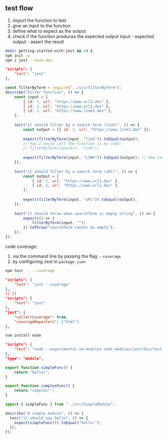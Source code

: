 ## test flow
1. import the function to test
2. give an input to the function
3. define what to expect as the output
4. check if the function produces the expected output
input - expected output - assert the result

```sh
mkdir getting-started-with-jest && cd $_
npm init -y
npm i jest --save-dev
```

```json
"scripts": {
	"test": "jest"
},
```

```js
const filterByTerm = require("../src/filterByTerm");
describe("Filter function", () => {
	const input = [
		{ id: 1, url: "https://www.url1.dev" },
		{ id: 2, url: "https://www.url2.dev" },
		{ id: 3, url: "https://www.link3.dev" },
	];
	
	test("it should filter by a search term (link)", () => {
		const output = [{ id: 3, url: "https://www.link3.dev" }];
		
		expect(filterByTerm(input, "link")).toEqual(output);
		// how I would call the function in my code:
		// filterByTerm(inputArr, "link");
		
		expect(filterByTerm(input, "LINK")).toEqual(output); // New test
	});
	
	test("it should filter by a search term (uRl)", () => {
		const output = [
			{ id: 1, url: "https://www.url1.dev" },
			{ id: 2, url: "https://www.url2.dev" },
		];
		
		expect(filterByTerm(input, "uRl")).toEqual(output);
	});
	
	test("it should throw when searchTerm is empty string", () => {
		expect(() => {
			filterByTerm(input, "");
		}).toThrow("searchTerm cannot be empty");
	});
});
```

code coverage:
1. via the command line by passing the flag `--coverage`
2. by configuring Jest in `package.json`

```sh
npm test -- --coverage
```

```json
"scripts": {
	"test": "jest --coverage"
},
// ||
"scripts": {
	"test": "jest"
},
"jest": {
	"collectCoverage": true,
	"coverageReporters": ["html"]
},
```

```sh
nvm install node
```

```json
"scripts": {
	"test": "node --experimental-vm-modules node_modules/jest/bin/test.js"
},
"type": "module",
```

```js
export function simpleFunc() {
	return "hello!";
}

export function complexFunc() {
	return "complex!";
}
```

```js
import { simpleFunc } from "../src/SimpleModule";

describe("A simple module", () => {
  test("it should say hello", () => {
    expect(simpleFunc()).toEqual("hello!");
  });
});
```